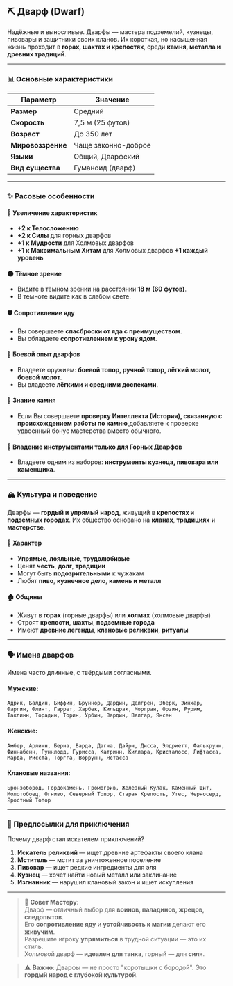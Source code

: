 ## ⛏️ Дварф (Dwarf)

Надёжные и выносливые. Дварфы — мастера подземелий, кузнецы, пивовары и защитники своих кланов. Их короткая, но насыщенная жизнь проходит в **горах, шахтах и крепостях**, среди **камня, металла и древних традиций**.

---

### 📊 Основные характеристики

| Параметр | Значение |
|---------|--------|
| **Размер** | Средний |
| **Скорость** | 7,5 м (25 футов) |
| **Возраст** | До 350 лет |
| **Мировоззрение** | Чаще законно-доброе |
| **Языки** | Общий, Дварфский |
| **Вид существа** | Гуманоид (дварф) |

---

### ✨ Расовые особенности

#### 🧬 Увеличение характеристик
- **+2 к Телосложению**
- **+2 к Силы** для горных дварфов
- **+1 к Мудрости** для Холмовых дварфов
- **+1 к Максимальным Хитам** для Холмовых дварфов **+1 каждый уровень**
#### 🌑 Тёмное зрение
- Видите в тёмном зрении на расстоянии **18 м (60 футов)**.
- В темноте видите как в слабом свете.

#### 🛡️ Сопротивление яду
- Вы совершаете **спасброски от яда с преимуществом**.
- Вы обладаете **сопротивлением к урону ядом**.

#### 🧱 Боевой опыт дварфов
- Владеете оружием: **боевой топор, ручной топор, лёгкий молот, боевой молот**.
- Вы владеете **лёгкими и средними доспехами**.

#### 🧠 Знание камня
- Если Вы совершаете **проверку Интеллекта (История), связанную с происхождением работы по камню**,добавляете к проверке удвоенный бонус мастерства вместо обычного.

#### 🧰 Владение инструментами только для Горных Дварфов
- Владеете одним из наборов: **инструменты кузнеца, пивовара или каменщика**.

---

### 🏔️ Культура и поведение

Дварфы — **гордый и упрямый народ**, живущий в **крепостях и подземных городах**. Их общество основано на **кланах**, **традициях** и **мастерстве**.

#### 🧠 Характер
- **Упрямые**, **лояльные**, **трудолюбивые**
- Ценят **честь**, **долг**, **традиции**
- Могут быть **подозрительными** к чужакам
- Любят **пиво**, **кузнечное дело**, **камень и металл**

#### 🏠 Общины
- Живут в **горах** (горные дварфы) или **холмах** (холмовые дварфы)
- Строят **крепости**, **шахты**, **подземные города**
- Имеют **древние легенды**, **клановые реликвии**, **ритуалы**

---

### 🗣️ Имена дварфов

Имена часто длинные, с твёрдыми согласными.

#### Мужские:
`Адрик, Балдин, Биффин, Бруннор, Дардин, Делгрен, Эберк, Эинхар, Фаргин, Флинт, Гаррет, Харбек, Кильдрак, Моргран, Орзин, Рурим, Таклинн, Торадин, Торин, Урбин, Вардин, Велгар, Янсен`

#### Женские:
`Амбер, Арлинн, Берна, Варда, Дагна, Дайрн, Дисса, Элдриетт, Фалькрунн, Финнабенн, Гуннлодд, Гурисса, Катринн, Киллара, Кристалосс, Лифтасса, Марда, Рисста, Торгга, Воррунн, Ястасса`

#### Клановые названия:
`Бронзобород, Гордокамень, Громогрив, Железный Кулак, Каменный Щит, Молотобоец, Огниво, Северный Топор, Старая Крепость, Утес, Черносерд, Яростный Топор`

---

### 🎯 Предпосылки для приключения

Почему дварф стал искателем приключений?

1. **Искатель реликвий** — ищет древние артефакты своего клана
2. **Мститель** — мстит за уничтоженное поселение
3. **Пивовар** — ищет редкие ингредиенты для эля
4. **Кузнец** — хочет найти новый металл или заклинание
5. **Изгнанник** — нарушил клановый закон и ищет искупления

---

> 📌 **Совет Мастеру**:  
> Дварф — отличный выбор для **воинов, паладинов, жрецов, следопытов**.  
> Его **сопротивление яду** и **устойчивость к магии** делают его **живучим**.  
> Разрешите игроку **упрямиться** в трудной ситуации — это их стиль.  
> Холмовой дварф — **идеален для танка**, горный — для **силя**.

> ⚠️ **Важно**: Дварфы — не просто "коротышки с бородой". Это **гордый народ с глубокой культурой**.
